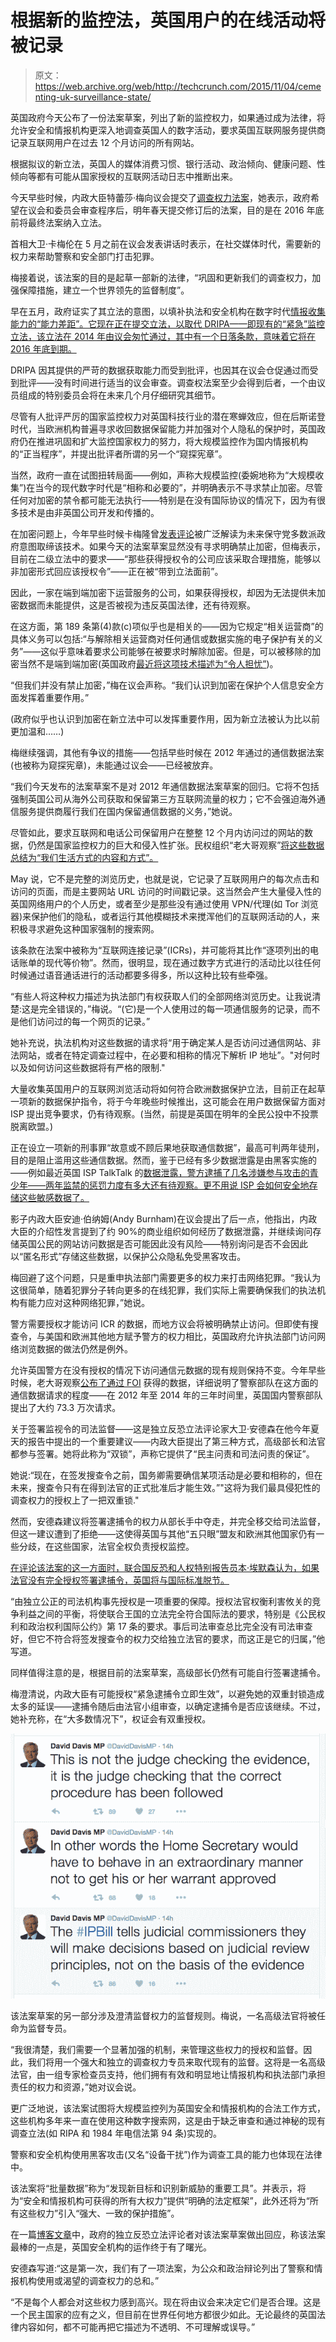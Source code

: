 # 根据新的监控法，英国用户的在线活动将被记录

> 原文：<https://web.archive.org/web/http://techcrunch.com/2015/11/04/cementing-uk-surveillance-state/>

英国政府今天公布了一份法案草案，列出了新的监控权力，如果通过成为法律，将允许安全和情报机构更深入地调查英国人的数字活动，要求英国互联网服务提供商记录互联网用户在过去 12 个月访问的所有网站。

根据拟议的新立法，英国人的媒体消费习惯、银行活动、政治倾向、健康问题、性倾向等都有可能从国家授权的互联网活动日志中推断出来。

今天早些时候，内政大臣特蕾莎·梅向议会提交了[调查权力法案](https://web.archive.org/web/20230326054452/https://www.gov.uk/government/uploads/system/uploads/attachment_data/file/473770/Draft_Investigatory_Powers_Bill.pdf)，她表示，政府希望在议会和委员会审查程序后，明年春天提交修订后的法案，目的是在 2016 年底前将最终法案纳入立法。

首相大卫·卡梅伦在 5 月之前在议会发表讲话时表示，在社交媒体时代，需要新的权力来帮助警察和安全部门打击犯罪。

梅接着说，该法案的目的是起草一部新的法律，“巩固和更新我们的调查权力，加强保障措施，建立一个世界领先的监督制度”。

早在五月，政府证实了其立法的意图，以填补执法和安全机构在数字时代[情报收集能力的“能力差距”。它现在正在提交立法，以取代 DRIPA——即现有的“紧急”监控立法，该立法在 2014 年由议会匆忙通过，其中有一个日落条款，意味着它将在 2016 年底到期。](https://web.archive.org/web/20230326054452/https://techcrunch.com/2015/05/27/u-k-government-confirms-push-for-more-comms-data-capture-powers/#.ahvbbe:Ykk2)

DRIPA 因其提供的严苛的数据获取能力而受到批评，也因其在议会仓促通过而受到批评——没有时间进行适当的议会审查。调查权法案至少会得到后者，一个由议员组成的特别委员会将在未来几个月仔细研究其细节。

尽管有人批评严厉的国家监控权力对英国科技行业的潜在寒蝉效应，但在后斯诺登时代，当欧洲机构普遍寻求收回数据保留能力并加强对个人隐私的保护时，英国政府仍在推进巩固和扩大监控国家权力的努力，将大规模监控作为国内情报机构的“正当程序”，并提出批评者所谓的另一个“窥探宪章”。

当然，政府一直在试图扭转局面——例如，声称大规模监控(委婉地称为“大规模收集”)在当今的现代数字时代是“相称和必要的”，并明确表示不寻求禁止加密。尽管任何对加密的禁令都可能无法执行——特别是在没有国际协议的情况下，因为有很多技术是由非英国公司开发和传播的。

在加密问题上，今年早些时候卡梅隆曾[发表评论](https://web.archive.org/web/20230326054452/https://techcrunch.com/2015/01/13/clearly-an-idiot/)被广泛解读为未来保守党多数派政府意图取缔该技术。如果今天的法案草案显然没有寻求明确禁止加密，但梅表示，目前在二级立法中的要求——“那些获得授权令的公司应该采取合理措施，能够以非加密形式回应该授权令”——正在被“带到立法面前”。

因此，一家在端到端加密下运营服务的公司，如果获得授权，却因为无法提供未加密数据而未能提供，这是否被视为违反英国法律，还有待观察。

在这方面，第 189 条第(4)款(c)项似乎也是相关的——因为它规定“相关运营商”的具体义务可以包括:“与解除相关运营商对任何通信或数据实施的电子保护有关的义务”——这似乎意味着要求公司能够在被要求时解除加密。但是，可以被移除的加密当然不是端到端加密(英国政府[最近将这项技术描述为“令人担忧”](https://web.archive.org/web/20230326054452/https://techcrunch.com/2015/10/29/encryption-rhetoric-untangled/))。

“但我们并没有禁止加密，”梅在议会声称。“我们认识到加密在保护个人信息安全方面发挥着重要作用。”

(政府似乎也认识到加密在新立法中可以发挥重要作用，因为新立法被认为比以前更加温和……)

梅继续强调，其他有争议的措施——包括早些时候在 2012 年通过的通信数据法案(也被称为窥探宪章)，未能通过议会——已经被放弃。

“我们今天发布的法案草案不是对 2012 年通信数据法案草案的回归。它将不包括强制英国公司从海外公司获取和保留第三方互联网流量的权力；它不会强迫海外通信服务提供商履行我们在国内保留通信数据的义务，”她说。

尽管如此，要求互联网和电话公司保留用户在整整 12 个月内访问过的网站的数据，仍然是国家监控权力的巨大和侵入性扩张。民权组织“老大哥观察”[将这些数据总结为“我们生活方式的内容和方式”。](https://web.archive.org/web/20230326054452/https://www.bigbrotherwatch.org.uk/media-and-press/reaction-to-the-draft-investigatory-powers-bill/)

May 说，它不是完整的浏览历史，也就是说，它记录了互联网用户的每次点击和访问的页面，而是主要网站 URL 访问的时间戳记录。这当然会产生大量侵入性的英国网络用户的个人历史，或者至少是那些没有通过使用 VPN/代理(如 Tor 浏览器)来保护他们的隐私，或者运行其他模糊技术来搅浑他们的互联网活动的人，来积极寻求避免这种国家强制的搜索网。

该条款在法案中被称为“互联网连接记录”(ICRs)，并可能将其比作“逐项列出的电话账单的现代等价物”。然而，很明显，现在通过数字方式进行的活动比以往任何时候通过语音通话进行的活动都要多得多，所以这种比较有些牵强。

“有些人将这种权力描述为执法部门有权获取人们的全部网络浏览历史。让我说清楚:这是完全错误的，”梅说。“(它)是一个人使用过的每一项通信服务的记录，而不是他们访问过的每一个网页的记录。”

她补充说，执法机构对这些数据的请求将“用于确定某人是否访问过通信网站、非法网站，或者在特定调查过程中，在必要和相称的情况下解析 IP 地址”。"对何时以及如何访问这些数据将有严格的限制."

大量收集英国用户的互联网浏览活动将如何符合欧洲数据保护立法，目前正在起草一项新的数据保护指令，将于今年晚些时候推出，这可能会在用户数据保留方面对 ISP 提出竞争要求，仍有待观察。(当然，前提是英国在明年的全民公投中不投票脱离欧盟。)

正在设立一项新的刑事罪“故意或不顾后果地获取通信数据”，最高可判两年徒刑，目的是阻止滥用这些通信数据。然而，鉴于已经有多少数据泄露是由黑客实施的——例如最近英国 ISP TalkTalk 的[数据泄露，警方逮捕了几名涉嫌参与攻击的青少年——两年监禁的惩罚力度有多大还有待观察。更不用说 ISP 会如何安全地存储这些敏感数据了。](https://web.archive.org/web/20230326054452/http://www.bbc.com/news/uk-34717572)

影子内政大臣安迪·伯纳姆(Andy Burnham)在议会提出了后一点，他指出，内政大臣的介绍性发言提到了约 90%的商业组织如何经历了数据泄露，并继续询问存储英国公民的网站访问数据是否可能因此没有风险——特别询问是否不会因此以“匿名形式”存储这些数据，以保护公众隐私免受黑客攻击。

梅回避了这个问题，只是重申执法部门需要更多的权力来打击网络犯罪。“我认为这很简单，随着犯罪分子转向更多的在线犯罪，我们实际上需要确保我们的执法机构有能力应对这种网络犯罪，”她说。

警方需要授权才能访问 ICR 的数据，而地方议会将被明确禁止访问。但即使有搜查令，与美国和欧洲其他地方赋予警方的权力相比，英国政府允许执法部门访问网络浏览数据的做法仍然是例外。

允许英国警方在没有授权的情况下访问通信元数据的现有规则保持不变。今年早些时候，老大哥观察[公布了通过 FOI](https://web.archive.org/web/20230326054452/https://techcrunch.com/2015/06/01/one-every-two-minutes/) 获得的数据，详细说明了警察部队在这方面的通信数据请求的程度——在 2012 年至 2014 年的三年时间里，英国国内警察部队提出了大约 73.3 万次请求。

关于签署监视令的司法监督——这是独立反恐立法评论家大卫·安德森在他今年夏天的报告中提出的一个重要建议——内政大臣提出了第三种方式，高级部长和法官都参与签署。她将此称为“双锁”，声称它提供了“民主问责和司法问责的保证”。

她说:“现在，在签发搜查令之前，国务卿需要确信某项活动是必要和相称的，但在未来，搜查令只有在得到法官的正式批准后才能生效。”"这将为我们最具侵犯性的调查权力的授权上了一把双重锁."

然而，安德森建议将签署逮捕令的权力从部长手中夺走，并完全移交给司法监督，但这一建议遭到了拒绝——这使得英国与其他“五只眼”盟友和欧洲其他国家仍有一些分歧，在这些国家，法官全权负责授权监控。

[在评论该法案的这一方面时，联合国反恐和人权特别报告员本·埃默森认为，如果法官没有完全授权签署逮捕令，英国将与国际标准脱节。](https://web.archive.org/web/20230326054452/http://www.ohchr.org/FR/NewsEvents/Pages/DisplayNews.aspx?NewsID=16708&LangID=E#sthash.r2g0PoOT.dpuf)

“由独立公正的司法机构事先授权是一项重要的保障。授权法官权衡利害攸关的竞争利益之间的平衡，将使联合王国的立法完全符合国际法的要求，特别是《公民权利和政治权利国际公约》第 17 条的要求。事后司法审查总比完全没有司法审查好，但它不符合将签发搜查令的权力交给独立法官的要求，而这正是它的归属，”他写道。

同样值得注意的是，根据目前的法案草案，高级部长仍然有可能自行签署逮捕令。

梅澄清说，内政大臣有可能授权“紧急逮捕令立即生效”，以避免她的双重封锁造成太多的延误——逮捕令随后由法官小组审查，以确定逮捕令是否应该继续。不过，她补充称，在“大多数情况下”，权证会有双重授权。

![Screen Shot 2015-11-05 at 8.32.43 AM](img/dfe4e5e7996598935f98b12c67ed5435.png)

该法案草案的另一部分涉及澄清监督权力的监督规则。梅说，一名高级法官将被任命为监督专员。

“我很清楚，我们需要一个显著加强的机制，来管理这些权力的授权和监督。因此，我们将用一个强大和独立的调查权力专员来取代现有的监督。这将是一名高级法官，由一组专家检查员支持，他们拥有有效和明显地让情报机构和执法部门承担责任的权力和资源，”她对议会说。

更广泛地说，该法案试图将大规模监控列为英国安全和情报机构的合法工作方式，这些机构多年来一直在使用这种数字搜索网，这是由于缺乏审查和通过神秘的现有调查立法(如 RIPA 和 1984 年电信法第 94 条)实现的。

警察和安全机构使用黑客攻击(又名“设备干扰”)作为调查工具的能力也体现在法律中。

该法案将“批量数据”称为“发现新目标和识别新威胁的重要工具”。并表示，将为“安全和情报机构可获得的所有大权力”提供“明确的法定框架”，此外还将为“所有这些权力”引入“强大、一致的保护措施”。

在一篇[博客文章](https://web.archive.org/web/20230326054452/https://terrorismlegislationreviewer.independent.gov.uk/putting-parliament-in-charge/)中，政府的独立反恐立法评论者对该法案草案做出回应，称该法案最棒的一点是，英国安全机构的运作终于有了曙光。

安德森写道:“这是第一次，我们有了一项法案，为公众和政治辩论列出了警察和情报机构使用或渴望的调查权力的总和。”

“不是每个人都会对这些权力感到高兴。现在将由议会来决定它们是否合理。这是一个民主国家的应有之义，但目前在世界任何地方都很少如此。无论最终的英国法律内容如何，都不可能再把它描述为不透明、不可理解或误导。”